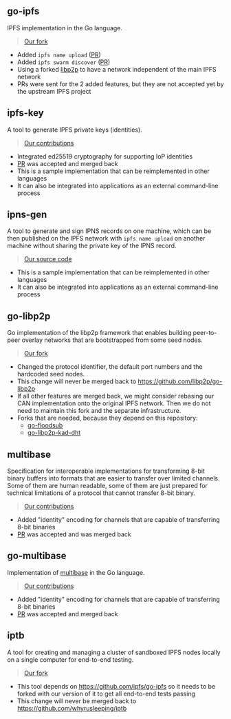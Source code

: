 ## go-ipfs

IPFS implementation in the Go language.

> [Our fork](https://github.com/Fermat-ORG/iop-content-address-network)

* Added `ipfs name upload` ([PR](https://github.com/ipfs/go-ipfs/pull/3547))
* Added `ipfs swarm discover` ([PR](https://github.com/ipfs/go-ipfs/pull/3540))
* Using a forked [libp2p](#go-libp2p) to have a network independent of the main IPFS network
* PRs were sent for the 2 added features, but they are not accepted yet by the
  upstream IPFS project

## ipfs-key

A tool to generate IPFS private keys (identities).

> [Our contributions](https://github.com/whyrusleeping/ipfs-key/commits?author=wigy-opensource-developer)

* Integrated ed25519 cryptography for supporting IoP identities
* [PR](https://github.com/whyrusleeping/ipfs-key/pull/6) was accepted and merged back
* This is a sample implementation that can be reimplemented in other languages
* It can also be integrated into applications as an external command-line
  process

## ipns-gen

A tool to generate and sign IPNS records on one machine, which can be then
published on the IPFS network with `ipfs name upload` on another machine without
sharing the private key of the IPNS record.

> [Our source code](https://github.com/Fermat-ORG/iop-content-address-network-iptb)

* This is a sample implementation that can be reimplemented in other languages
* It can also be integrated into applications as an external command-line
  process

## go-libp2p

Go implementation of the libp2p framework that enables building peer-to-peer
overlay networks that are bootstrapped from some seed nodes.

> [Our fork](https://github.com/Fermat-ORG/iop-content-address-network-go-libp2p)

* Changed the protocol identifier, the default port numbers and the hardcoded
  seed nodes.
* This change will never be merged back to https://github.com/libp2p/go-libp2p
* If all other features are merged back, we might consider rebasing our CAN
  implementation onto the original IPFS network. Then we do not need to maintain
  this fork and the separate infrastructure.
* Forks that are needed, because they depend on this repository:
  * [go-floodsub](https://github.com/Fermat-ORG/go-floodsub)
  * [go-libp2p-kad-dht](https://github.com/Fermat-ORG/go-libp2p-kad-dht)

## multibase

Specification for interoperable implementations for transforming 8-bit binary
buffers into formats that are easier to transfer over limited channels. Some of
them are human readable, some of them are just prepared for technical
limitations of a protocol that cannot transfer 8-bit binary.

> [Our contributions](https://github.com/multiformats/multibase/commits?author=wigy-opensource-developer)

* Added "identity" encoding for channels that are capable of transferring
  8-bit binaries
* [PR](https://github.com/multiformats/multibase/pull/19) was accepted and was merged back

## go-multibase

Implementation of [multibase](#multibase) in the Go language.
 
> [Our contributions](https://github.com/multiformats/go-multibase/commits?author=wigy-opensource-developer)

* Added "identity" encoding for channels that are capable of transferring
  8-bit binaries
* [PR](https://github.com/multiformats/go-multibase/pull/6) was accepted and merged back

## iptb

A tool for creating and managing a cluster of sandboxed IPFS nodes locally on a
single computer for end-to-end testing.

> [Our fork](https://github.com/Fermat-ORG/iptb)

* This tool depends on https://github.com/ipfs/go-ipfs so it needs to be forked
  with our version of it to get all end-to-end tests passing
* This change will never be merged back to https://github.com/whyrusleeping/iptb

